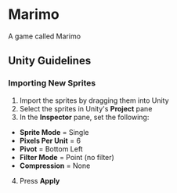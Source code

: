 # Marimo
A game called Marimo

## Unity Guidelines
### Importing New Sprites
1. Import the sprites by dragging them into Unity
2. Select the sprites in Unity's **Project** pane
3. In the **Inspector** pane, set the following:
* **Sprite Mode** = Single
* **Pixels Per Unit** = 6
* **Pivot** = Bottom Left
* **Filter Mode** = Point (no filter)
* **Compression** = None
4. Press **Apply**
